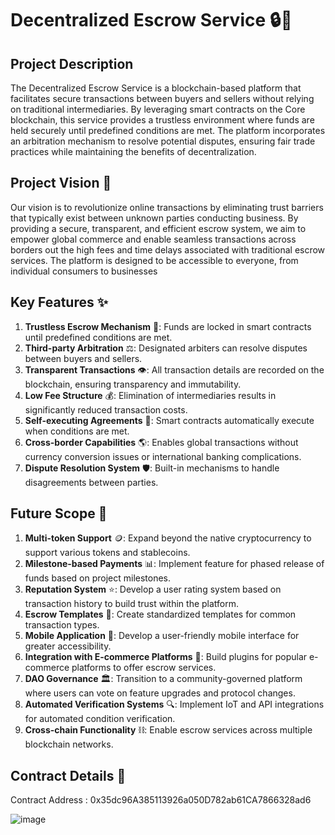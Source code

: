 # Decentralized Escrow Service 🔒💼

## Project Description
The Decentralized Escrow Service is a blockchain-based platform that facilitates secure transactions between buyers and sellers without relying on traditional intermediaries. By leveraging smart contracts on the Core blockchain, this service provides a trustless environment where funds are held securely until predefined conditions are met. The platform incorporates an arbitration mechanism to resolve potential disputes, ensuring fair trade practices while maintaining the benefits of decentralization.

## Project Vision 🚀
Our vision is to revolutionize online transactions by eliminating trust barriers that typically exist between unknown parties conducting business. By providing a secure, transparent, and efficient escrow system, we aim to empower global commerce and enable seamless transactions across borders out the high fees and time delays associated with traditional escrow services. The platform is designed to be accessible to everyone, from individual consumers to businesses
## Key Features ✨
1. **Trustless Escrow Mechanism** 🔐: Funds are locked in smart contracts until predefined conditions are met.
2. **Third-party Arbitration** ⚖️: Designated arbiters can resolve disputes between buyers and sellers.
3. **Transparent Transactions** 👁️: All transaction details are recorded on the blockchain, ensuring transparency and immutability.
4. **Low Fee Structure** 💰: Elimination of intermediaries results in significantly reduced transaction costs.
5. **Self-executing Agreements** 🤝: Smart contracts automatically execute when conditions are met.
6. **Cross-border Capabilities** 🌎: Enables global transactions without currency conversion issues or international banking complications.
7. **Dispute Resolution System** 🛡️: Built-in mechanisms to handle disagreements between parties.

## Future Scope 🔮
1. **Multi-token Support** 🪙: Expand beyond the native cryptocurrency to support various tokens and stablecoins.
2. **Milestone-based Payments** 📊: Implement feature for phased release of funds based on project milestones.
3. **Reputation System** ⭐: Develop a user rating system based on transaction history to build trust within the platform.
4. **Escrow Templates** 📝: Create standardized templates for common transaction types.
5. **Mobile Application** 📱: Develop a user-friendly mobile interface for greater accessibility.
6. **Integration with E-commerce Platforms** 🛒: Build plugins for popular e-commerce platforms to offer escrow services.
7. **DAO Governance** 🏛️: Transition to a community-governed platform where users can vote on feature upgrades and protocol changes.
8. **Automated Verification Systems** 🔍: Implement IoT and API integrations for automated condition verification.
9. **Cross-chain Functionality** ⛓️: Enable escrow services across multiple blockchain networks.

## Contract Details 📝
Contract Address : 0x35dc96A385113926a050D782ab61CA7866328ad6

![image](https://github.com/user-attachments/assets/22c95bed-31eb-4432-a56f-112a51d8a37d)
